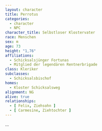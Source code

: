 ```yaml
---
layout: character
title: Perrotus
categories:
  - character
  - NPC
character_title: Selbstloser Klostervater
race: Menschen
sex: m
age: 73
height: "1,76"
affiliations:
  - Schicksalsjünger Fortunas
  - Mitglied der legendären Rentnerbrigade
class: Kleriker
subclasses:
  - Schicksalsbischof
homes:
  - Kloster Schicksalsweg
alignment: NG
alive: true
relationships:
  - [ Felix, Ziehsohn ]
  - [ Carmesine, Ziehtochter ]
---
```


...